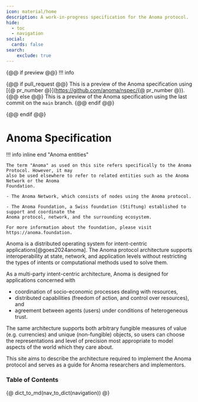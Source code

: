 ```yaml
---
icon: material/home
description: A work-in-progress specification for the Anoma protocol.
hide:
  - toc
  - navigation
social:
  cards: false
search:
    exclude: true
---
```


{@@ if preview @@}
!!! info

{@@ if pull_request @@}
    This is a preview of the Anoma specification using [{@ pr_number @}](https://github.com/anoma/nspec/{@ pr_number @}).
{@@ else @@}
    This is a preview of the Anoma specification using the last commit on the `main` branch.
{@@ endif @@}

{@@ endif @@}

# Anoma Specification

!!! info inline end "Anoma entities"

    The term "Anoma" as used on this site refers specifically to the Anoma Protocol. However, it may
    also be used elsewhere to refer to related entities such as the Anoma Network or the Anoma
    Foundation.

    - The Anoma Network, which consists of nodes using the Anoma protocol.

    - The Anoma Foundation, a Swiss foundation (Stiftung) established to support and coordinate the
    Anoma protocol, network, and the surrounding ecosystem.

    For more information about the foundation, please visit https://anoma.foundation.

Anoma is a distributed operating system for intent-centric
applications[@goes2024anoma]. The Anoma protocol architecture supports
interoperability at  state, network, and application levels without restricting
the types of intents or computational methods used to solve them.

As a multi-party intent-centric architecture, Anoma is designed for applications
concerned with

- coordination of socio-economic processes dealing with resources,
- distributed capabilities (freedom of action, and control over resources), and
- agreement between agents (users) under conditions of heterogeneous trust.

The same architecture supports both arbitrary fungible measures of value (e.g.
currencies) and unique (non-fungible) objects, so users can choose the
representations and level of precision most appropriate to model aspects of the
world which they care about.

This site aims to describe the architecture required to implement the
Anoma protocol and serves as a guide for Anoma researchers and implementors.

<!-- The following todo would desapear on the online version. -->

### Table of Contents

{@ dict_to_md(nav_to_dict(navigation)) @}
